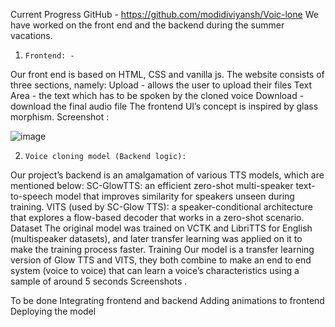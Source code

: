 Current Progress
 GitHub - https://github.com/modidiviyansh/Voic-lone
We have worked on the front end and the backend during the summer vacations. 
1.     Frontend: -
Our front end is based on HTML, CSS and vanilla js. The website consists of three sections, namely:
Upload - allows the user to upload their files
Text Area - the text which has to be spoken by the cloned voice
Download - download the final audio file
The frontend UI’s concept is inspired by glass morphism.
Screenshot : 

![image](https://user-images.githubusercontent.com/71758538/189226935-5bf69f7f-279f-486e-8f7f-26d00923d989.png)




2.     Voice cloning model (Backend logic): 
Our project’s backend is an amalgamation of various TTS models, which are mentioned below:
 SC-GlowTTS: an efficient zero-shot multi-speaker text-to-speech model that improves similarity for speakers unseen during training.
VITS (used by SC-Glow TTS): a speaker-conditional architecture that explores a flow-based decoder that works in a zero-shot scenario.
Dataset
The original model was trained on VCTK and LibriTTS for English (multispeaker datasets), and later transfer learning was applied on it to make the training process faster.
Training
Our model is a transfer learning version of Glow TTS and VITS, they both combine to make an end to end system (voice to voice) that can learn a voice’s characteristics using a sample of around 5 seconds
Screenshots
.


To be done
Integrating frontend and backend
Adding animations to frontend
Deploying the model

